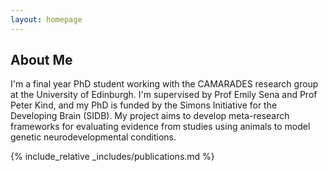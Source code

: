 ```yaml
---
layout: homepage
---
```


## About Me

I'm a final year PhD student working with the CAMARADES research group at the University of Edinburgh. I'm supervised by Prof Emily Sena and Prof Peter Kind, and my PhD is funded by the Simons Initiative for the Developing Brain (SIDB). My project aims to develop meta-research frameworks for evaluating evidence from studies using animals to model genetic neurodevelopmental conditions.

{% include_relative _includes/publications.md %}

<!-- {% include_relative _includes/services.md %} -->
